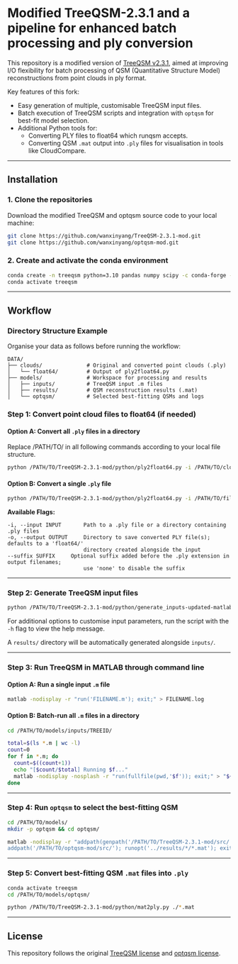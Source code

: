 # Modified TreeQSM-2.3.1 and a pipeline for enhanced batch processing and ply conversion

This repository is a modified version of [TreeQSM v2.3.1](https://github.com/InverseTampere/TreeQSM/releases/tag/v2.3.1), aimed at improving I/O flexibility for batch processing of QSM (Quantitative Structure Model) reconstructions from point clouds in ply format. 

Key features of this fork:
- Easy generation of multiple, customisable TreeQSM input files.
- Batch execution of TreeQSM scripts and integration with `optqsm` for best-fit model selection.
- Additional Python tools for:
  - Converting PLY files to float64 which runqsm accepts.
  - Converting QSM `.mat` output into `.ply` files for visualisation in tools like CloudCompare.

---

## Installation

### 1. Clone the repositories
Download the modified TreeQSM and optqsm source code to your local machine:

```bash
git clone https://github.com/wanxinyang/TreeQSM-2.3.1-mod.git
git clone https://github.com/wanxinyang/optqsm-mod.git
```

### 2. Create and activate the conda environment

```bash
conda create -n treeqsm python=3.10 pandas numpy scipy -c conda-forge -y
conda activate treeqsm
```

---

## Workflow

### Directory Structure Example
Organise your data as follows before running the workflow:

```
DATA/
├── clouds/              # Original and converted point clouds (.ply)
│   └── float64/         # Output of ply2float64.py
├── models/              # Workspace for processing and results
│   ├── inputs/          # TreeQSM input .m files
│   ├── results/         # QSM reconstruction results (.mat)
│   └── optqsm/          # Selected best-fitting QSMs and logs
```


### Step 1: Convert point cloud files to float64 (if needed)

#### Option A: Convert all `.ply` files in a directory

Replace /PATH/TO/ in all following commands according to your local file structure.

```bash
python /PATH/TO/TreeQSM-2.3.1-mod/python/ply2float64.py -i /PATH/TO/clouds/
```

#### Option B: Convert a single `.ply` file

```bash
python /PATH/TO/TreeQSM-2.3.1-mod/python/ply2float64.py -i /PATH/TO/file.ply
```
**Available Flags:**

```
-i, --input INPUT       Path to a .ply file or a directory containing .ply files
-o, --output OUTPUT     Directory to save converted PLY file(s); defaults to a 'float64/'
                        directory created alongside the input
--suffix SUFFIX     Optional suffix added before the .ply extension in output filenames;
                        use 'none' to disable the suffix
```

---

### Step 2: Generate TreeQSM input files

```bash
python /PATH/TO/TreeQSM-2.3.1-mod/python/generate_inputs-updated-matlab.py -i /PATH/TO/clouds/float64/ -o /PATH/TO/inputs/ --treeqsm_src /PATH/TO/TreeQSM-2.3.1-mod/src/
```

For additional options to customise input parameters, run the script with the `-h` flag to view the help message.

A `results/` directory will be automatically generated alongside `inputs/`.

---

### Step 3: Run TreeQSM in MATLAB through command line

#### Option A: Run a single input `.m` file

```bash
matlab -nodisplay -r "run('FILENAME.m'); exit;" > FILENAME.log
```

#### Option B: Batch-run all `.m` files in a directory

```bash
cd /PATH/TO/models/inputs/TREEID/

total=$(ls *.m | wc -l)
count=0
for f in *.m; do
  count=$((count+1))
  echo "[$count/$total] Running $f..."
  matlab -nodisplay -nosplash -r "run(fullfile(pwd,'$f')); exit;" > "${f%%.m}.log"
done
```

---

### Step 4: Run `optqsm` to select the best-fitting QSM

```bash
cd /PATH/TO/models/
mkdir -p optqsm && cd optqsm/

matlab -nodisplay -r "addpath(genpath('/PATH/TO/TreeQSM-2.3.1-mod/src/')); \
addpath('/PATH/TO/optqsm-mod/src/'); runopt('../results/*/*.mat'); exit;" > optqsm-log.log
```

---

### Step 5: Convert best-fitting QSM `.mat` files into `.ply`

```bash
conda activate treeqsm
cd /PATH/TO/models/optqsm/

python /PATH/TO/TreeQSM-2.3.1-mod/python/mat2ply.py ./*.mat
```


---

## License

This repository follows the original [TreeQSM license](https://github.com/InverseTampere/TreeQSM/blob/master/LICENSE) and [optqsm license](https://github.com/apburt/optqsm/blob/master/LICENSE).

